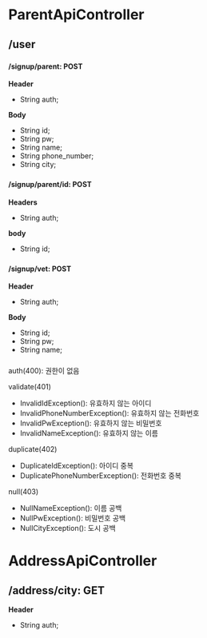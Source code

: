 # ParentApiController

## /user

### <signupParent>
#### /signup/parent: POST
**Header**
- String auth;

**Body**
- String id;
- String pw;
- String name;
- String phone_number;
- String city;

### <duplicate Id>
#### /signup/parent/id: POST
**Headers**
- String auth;

**body**
- String id;

### <signupVet>
#### /signup/vet: POST
**Header**
- String auth;

**Body**
- String id;
- String pw;
- String name;

### <possible error>

auth(400): 권한이 없음

validate(401)
- InvalidIdException(): 유효하지 않는 아이디
- InvalidPhoneNumberException(): 유효하지 않는 전화번호
- InvalidPwException(): 유효하지 않는 비밀번호
- InvalidNameException(): 유효하지 않는 이름

duplicate(402)
- DuplicateIdException(): 아이디 중복
- DuplicatePhoneNumberException(): 전화번호 중복

null(403)
- NullNameException(): 이름 공백
- NullPwException():  비밀번호 공백
- NullCityException(): 도시 공백

# AddressApiController

## /address/city: GET
**Header**
- String auth;
